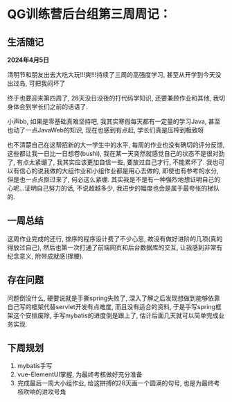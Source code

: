# QG训练营后台组第三周周记：

## 生活随记

**2024年4月5日**

清明节和朋友出去大吃大玩!!!爽!!!持续了三周的高强度学习,  甚至从开学到今天没出过岛, 可把我闷坏了

终于也要迎来第四周了, 28天没日没夜的打代码学知识, 还要兼顾作业和其他, 我切身体会到学长们之前的话语了.

小声bb, 如果是零基础真难坚持吧, 我其实寒假每天都有一定量的学习Java, 甚至也动了一点JavaWeb的知识, 现在也感到有点赶, 学长们真是压榨到极致呀

也不清楚自己在这帮招新的大一学生中的水平, 每周的作业也没有确切的评分反馈, 这些都让我一日比一日想卷(bushi), 我在某一天突然就感觉自己的状态不是很对劲了, 有点太紧绷了, 我其实应该更加自信一些, 要放过自己才行, 不能累坏了. 我也可以有信心的说我做的大组作业和小组作业都是用心去做的, 即使也有参考的水分, 但是也一点点抠过来了, 何必这么紧绷. 其实我是不是有一种强烈地想证明自己的心呢...证明自己努力的话, 不说超越多少, 我进步的幅度也会是属于最夸张的梯队的.

## 一周总结

这周作业完成的还行, 排序的程序设计费了不少心思, 故没有做好进阶的几项(真的得放过自己), 然后也第一次打通了前端网页和后台数据库的交互, 让我感到非常有纪念意义, 附带成就感(撑腰). 

## 存在问题

问题倒没什么, 硬要说就是手撕spring失败了, 深入了解之后发现想做到能够依靠自己写的框架代替servlet开发有点难度, 而且没有适合的资料, 于是手写spring框架这个安排废除, 手写mybatis的进度倒是跟上了, 估计后面几天就可以简单完成业务实现.

## 下周规划

1. mybatis手写
2. vue-ElementUI掌握, 为最终考核做好充分准备
3. 完成最后一周大小组作业, 给这拼搏的28天画一个圆满的句号, 也是为最终考核吹响的进攻号角


